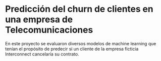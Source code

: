 # Predicción del churn de clientes en una empresa de Telecomunicaciones
En este proyecto se evaluaron diversos modelos de machine learning que tenían el propósito de predecir si un cliente de la empresa ficticia Interconnect cancelaría su contrato.
